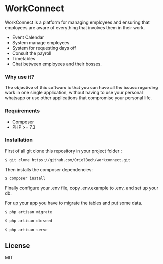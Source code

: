 # WorkConnect

WorkConnect is a platform for managing employees and ensuring that employees are aware of everything that involves them in their work.

  - Event Calendar
  - System manage employees
  - System for requesting days off
  - Consult the payroll
  - Timetables
  - Chat between employees and their bosses.

### Why use it?

  The objective of this software is that you can have all the issues regarding work in one single application, without having to use your personal whatsapp or use other applications that compromise your personal life.

### Requirements

  - Composer
  - PHP >= 7.3

### Installation

First of all git clone this repository in your project folder :
  ```sh
$ git clone https://github.com/OriolBech/workconnect.git
```

Then installs the composer dependencies:
```sh
$ composer install
```

Finally configure your .env file, copy .env.example to .env, and set up your db.

For up your app you have to migrate the tables and put some data.

```sh
$ php artisan migrate
```
```sh
$ php artisan db:seed
```
```sh
$ php artisan serve
```

License
----

MIT
